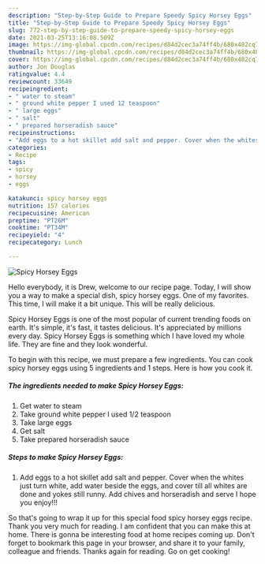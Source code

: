 ```yaml
---
description: "Step-by-Step Guide to Prepare Speedy Spicy Horsey Eggs"
title: "Step-by-Step Guide to Prepare Speedy Spicy Horsey Eggs"
slug: 772-step-by-step-guide-to-prepare-speedy-spicy-horsey-eggs
date: 2021-03-25T13:16:08.509Z
image: https://img-global.cpcdn.com/recipes/d84d2cec3a74ff4b/680x482cq70/spicy-horsey-eggs-recipe-main-photo.jpg
thumbnail: https://img-global.cpcdn.com/recipes/d84d2cec3a74ff4b/680x482cq70/spicy-horsey-eggs-recipe-main-photo.jpg
cover: https://img-global.cpcdn.com/recipes/d84d2cec3a74ff4b/680x482cq70/spicy-horsey-eggs-recipe-main-photo.jpg
author: Jon Douglas
ratingvalue: 4.4
reviewcount: 33649
recipeingredient:
- " water to steam"
- " ground white pepper I used 12 teaspoon"
- " large eggs"
- " salt"
- " prepared horseradish sauce"
recipeinstructions:
- "Add eggs to a hot skillet add salt and pepper. Cover when the whites just turn white, add water beside the eggs, and cover till all whites are done and yokes still runny. Add chives and horseradish and serve I hope you enjoy!!!"
categories:
- Recipe
tags:
- spicy
- horsey
- eggs

katakunci: spicy horsey eggs 
nutrition: 157 calories
recipecuisine: American
preptime: "PT26M"
cooktime: "PT34M"
recipeyield: "4"
recipecategory: Lunch

---
```



![Spicy Horsey Eggs](https://img-global.cpcdn.com/recipes/d84d2cec3a74ff4b/680x482cq70/spicy-horsey-eggs-recipe-main-photo.jpg)

Hello everybody, it is Drew, welcome to our recipe page. Today, I will show you a way to make a special dish, spicy horsey eggs. One of my favorites. This time, I will make it a bit unique. This will be really delicious.

Spicy Horsey Eggs is one of the most popular of current trending foods on earth. It's simple, it's fast, it tastes delicious. It's appreciated by millions every day. Spicy Horsey Eggs is something which I have loved my whole life. They are fine and they look wonderful.




To begin with this recipe, we must prepare a few ingredients. You can cook spicy horsey eggs using 5 ingredients and 1 steps. Here is how you cook it.

<!--inarticleads1-->

##### The ingredients needed to make Spicy Horsey Eggs:

1. Get  water to steam
1. Take  ground white pepper I used 1/2 teaspoon
1. Take  large eggs
1. Get  salt
1. Take  prepared horseradish sauce




<!--inarticleads2-->

##### Steps to make Spicy Horsey Eggs:

1. Add eggs to a hot skillet add salt and pepper. Cover when the whites just turn white, add water beside the eggs, and cover till all whites are done and yokes still runny. Add chives and horseradish and serve I hope you enjoy!!!




So that's going to wrap it up for this special food spicy horsey eggs recipe. Thank you very much for reading. I am confident that you can make this at home. There is gonna be interesting food at home recipes coming up. Don't forget to bookmark this page in your browser, and share it to your family, colleague and friends. Thanks again for reading. Go on get cooking!
